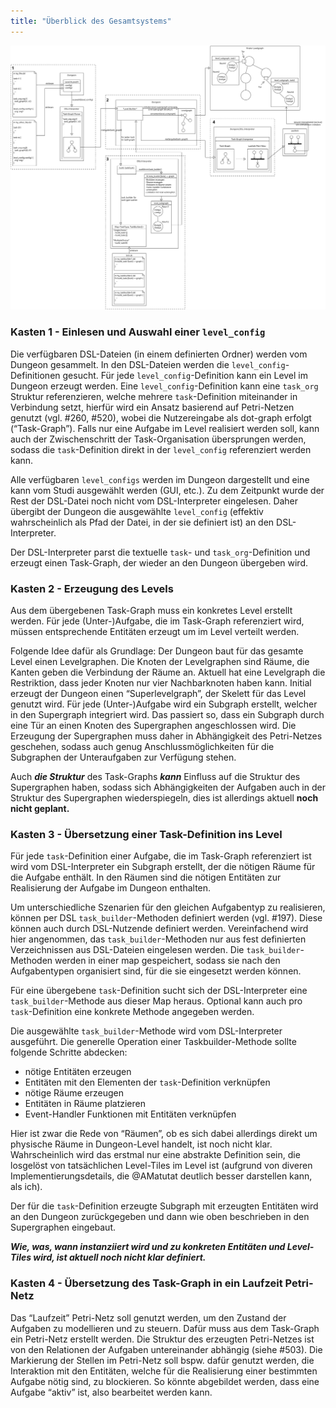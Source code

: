 ```yaml
---
title: "Überblick des Gesamtsystems"
---
```


![Überblick](img/overview.png)

### Kasten 1 - Einlesen und Auswahl einer `level_config`

Die verfügbaren DSL-Dateien (in einem definierten Ordner) werden vom Dungeon gesammelt. In
den DSL-Dateien werden die `level_config`-Definitionen gesucht. Für jede
`level_config`-Definition kann ein Level im Dungeon erzeugt werden. Eine
`level_config`-Definition kann eine `task_org` Struktur referenzieren, welche mehrere
`task`-Definition miteinander in Verbindung setzt, hierfür wird ein Ansatz basierend auf
Petri-Netzen genutzt (vgl. \#260, \#520), wobei die Nutzereingabe als dot-graph erfolgt
(“Task-Graph”). Falls nur eine Aufgabe im Level realisiert werden soll, kann auch der
Zwischenschritt der Task-Organisation übersprungen werden, sodass die `task`-Definition
direkt in der `level_config` referenziert werden kann.

Alle verfügbaren `level_configs` werden im Dungeon dargestellt und eine kann vom Studi
ausgewählt werden (GUI, etc.). Zu dem Zeitpunkt wurde der Rest der DSL-Datei noch nicht vom
DSL-Interpreter eingelesen. Daher übergibt der Dungeon die ausgewählte `level_config`
(effektiv wahrscheinlich als Pfad der Datei, in der sie definiert ist) an den
DSL-Interpreter.

Der DSL-Interpreter parst die textuelle `task`- und `task_org`-Definition und erzeugt einen
Task-Graph, der wieder an den Dungeon übergeben wird.

### Kasten 2 - Erzeugung des Levels

Aus dem übergebenen Task-Graph muss ein konkretes Level erstellt werden. Für jede
(Unter-)Aufgabe, die im Task-Graph referenziert wird, müssen entsprechende Entitäten erzeugt
um im Level verteilt werden.

Folgende Idee dafür als Grundlage: Der Dungeon baut für das gesamte Level einen
Levelgraphen. Die Knoten der Levelgraphen sind Räume, die Kanten geben die Verbindung der
Räume an. Aktuell hat eine Levelgraph die Restriktion, dass jeder Knoten nur vier
Nachbarknoten haben kann. Initial erzeugt der Dungeon einen “Superlevelgraph”, der Skelett
für das Level genutzt wird. Für jede (Unter-)Aufgabe wird ein Subgraph erstellt, welcher in
den Supergraph integriert wird. Das passiert so, dass ein Subgraph durch eine Tür an einen
Knoten des Supergraphen angeschlossen wird. Die Erzeugung der Supergraphen muss daher in
Abhängigkeit des Petri-Netzes geschehen, sodass auch genug Anschlussmöglichkeiten für die
Subgraphen der Unteraufgaben zur Verfügung stehen.

Auch ***die Struktur*** des Task-Graphs ***kann*** Einfluss auf die Struktur des
Supergraphen haben, sodass sich Abhängigkeiten der Aufgaben auch in der Struktur des
Supergraphen wiederspiegeln, dies ist allerdings aktuell **noch nicht geplant.**

### Kasten 3 - Übersetzung einer Task-Definition ins Level

Für jede `task`-Definition einer Aufgabe, die im Task-Graph referenziert ist wird vom
DSL-Interpreter ein Subgraph erstellt, der die nötigen Räume für die Aufgabe enthält. In den
Räumen sind die nötigen Entitäten zur Realisierung der Aufgabe im Dungeon enthalten.

Um unterschiedliche Szenarien für den gleichen Aufgabentyp zu realisieren, können per DSL
`task_builder`-Methoden definiert werden (vgl. \#197). Diese können auch durch DSL-Nutzende
definiert werden. Vereinfachend wird hier angenommen, das `task_builder`-Methoden nur aus
fest definierten Verzeichnissen aus DSL-Dateien eingelesen werden. Die
`task_builder`-Methoden werden in einer map gespeichert, sodass sie nach den Aufgabentypen
organisiert sind, für die sie eingesetzt werden können.

Für eine übergebene `task`-Definition sucht sich der DSL-Interpreter eine
`task_builder`-Methode aus dieser Map heraus. Optional kann auch pro `task`-Definition eine
konkrete Methode angegeben werden.

Die ausgewählte `task_builder`-Methode wird vom DSL-Interpreter ausgeführt. Die generelle
Operation einer Taskbuilder-Methode sollte folgende Schritte abdecken:

- nötige Entitäten erzeugen
- Entitäten mit den Elementen der `task`-Definition verknüpfen
- nötige Räume erzeugen
- Entitäten in Räume platzieren
- Event-Handler Funktionen mit Entitäten verknüpfen

Hier ist zwar die Rede von “Räumen”, ob es sich dabei allerdings direkt um physische Räume
in Dungeon-Level handelt, ist noch nicht klar. Wahrscheinlich wird das erstmal nur eine
abstrakte Definition sein, die losgelöst von tatsächlichen Level-Tiles im Level ist
(aufgrund von diveren Implementierungsdetails, die @AMatutat deutlich besser darstellen
kann, als ich).

Der für die `task`-Definition erzeugte Subgraph mit erzeugten Entitäten wird an den Dungeon
zurückgegeben und dann wie oben beschrieben in den Supergraphen eingebaut.

***Wie, was, wann instanziiert wird und zu konkreten Entitäten und Level-Tiles wird, ist
aktuell noch nicht klar definiert.***

### Kasten 4 - Übersetzung des Task-Graph in ein Laufzeit Petri-Netz

Das “Laufzeit” Petri-Netz soll genutzt werden, um den Zustand der Aufgaben zu modellieren
und zu steuern. Dafür muss aus dem Task-Graph ein Petri-Netz erstellt werden. Die Struktur
des erzeugten Petri-Netzes ist von den Relationen der Aufgaben untereinander abhängig (siehe
#503). Die Markierung der Stellen im Petri-Netz soll bspw. dafür genutzt werden, die
Interaktion mit den Entitäten, welche für die Realisierung einer bestimmten Aufgabe nötig
sind, zu blockieren. So könnte abgebildet werden, dass eine Aufgabe “aktiv” ist, also
bearbeitet werden kann.
